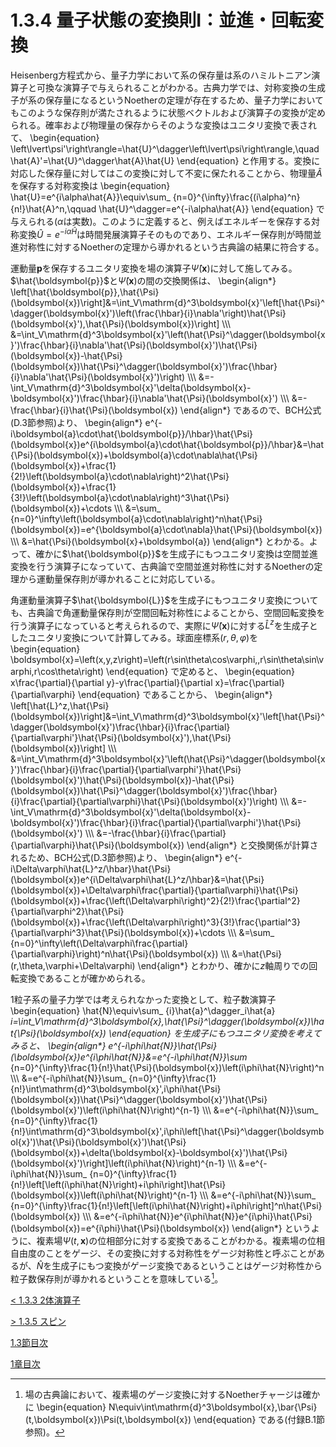 # 1.3.4 量子状態の変換則Ⅰ：並進・回転変換
Heisenberg方程式から、量子力学において系の保存量は系のハミルトニアン演算子と可換な演算子で与えられることがわかる。古典力学では、対称変換の生成子が系の保存量になるというNoetherの定理が存在するため、量子力学においてもこのような保存則が満たされるように状態ベクトルおよび演算子の変換が定められる。確率および物理量の保存からそのような変換はユニタリ変換で表されて、
	\begin{equation}
		\left\lvert\psi'\right\rangle=\hat{U}^\dagger\left\lvert\psi\right\rangle,\quad \hat{A}'=\hat{U}^\dagger\hat{A}\hat{U}
	\end{equation}
と作用する。変換に対応した保存量に対してはこの変換に対して不変に保たれることから、物理量$\hat{A}$を保存する対称変換は
	\begin{equation}
		\hat{U}=e^{i\alpha\hat{A}}\equiv\sum_ {n=0}^{\infty}\frac{(i\alpha)^n}{n!}\hat{A}^n,\qquad \hat{U}^\dagger=e^{-i\alpha\hat{A}}
	\end{equation}
で与えられる($\alpha$は実数)。このように定義すると、例えばエネルギーを保存する対称変換$\hat{U}=e^{-i\alpha\hat{H}}$は時間発展演算子そのものであり、エネルギー保存則が時間並進対称性に対するNoetherの定理から導かれるという古典論の結果に符合する。
			
運動量$\boldsymbol{p}$を保存するユニタリ変換を場の演算子$\hat{\Psi}(\boldsymbol{x})$に対して施してみる。$\hat{\boldsymbol{p}}$と$\hat{\Psi}(\boldsymbol{x})$の間の交換関係は、
	\begin{align\*}
		\left[\hat{\boldsymbol{p}},\hat{\Psi}(\boldsymbol{x})\right]&=\int_V\mathrm{d}^3\boldsymbol{x}'\left[\hat{\Psi}^\dagger(\boldsymbol{x}')\left(\frac{\hbar}{i}\nabla'\right)\hat{\Psi}(\boldsymbol{x}'),\hat{\Psi}(\boldsymbol{x})\right] \\\\\\
		&=\int_V\mathrm{d}^3\boldsymbol{x}'\left(\hat{\Psi}^\dagger(\boldsymbol{x}')\frac{\hbar}{i}\nabla'\hat{\Psi}(\boldsymbol{x}')\hat{\Psi}(\boldsymbol{x})-\hat{\Psi}(\boldsymbol{x})\hat{\Psi}^\dagger(\boldsymbol{x}')\frac{\hbar}{i}\nabla'\hat{\Psi}(\boldsymbol{x}')\right) \\\\\\
		&=-\int_V\mathrm{d}^3\boldsymbol{x}'\delta(\boldsymbol{x}-\boldsymbol{x}')\frac{\hbar}{i}\nabla'\hat{\Psi}(\boldsymbol{x}') \\\\\\
		&=-\frac{\hbar}{i}\hat{\Psi}(\boldsymbol{x})
	\end{align\*}
であるので、BCH公式(D.3節参照)より、
	\begin{align\*}
		e^{-i\boldsymbol{a}\cdot\hat{\boldsymbol{p}}/\hbar}\hat{\Psi}(\boldsymbol{x})e^{i\boldsymbol{a}\cdot\hat{\boldsymbol{p}}/\hbar}&=\hat{\Psi}(\boldsymbol{x})+\boldsymbol{a}\cdot\nabla\hat{\Psi}(\boldsymbol{x})+\frac{1}{2!}\left(\boldsymbol{a}\cdot\nabla\right)^2\hat{\Psi}(\boldsymbol{x})+\frac{1}{3!}\left(\boldsymbol{a}\cdot\nabla\right)^3\hat{\Psi}(\boldsymbol{x})+\cdots \\\\\\
		&=\sum_ {n=0}^\infty\left(\boldsymbol{a}\cdot\nabla\right)^n\hat{\Psi}(\boldsymbol{x})=e^{\boldsymbol{a}\cdot\nabla}\hat{\Psi}(\boldsymbol{x}) \\\\\\
		&=\hat{\Psi}(\boldsymbol{x}+\boldsymbol{a})
	\end{align\*}
とわかる。よって、確かに$\hat{\boldsymbol{p}}$を生成子にもつユニタリ変換は空間並進変換を行う演算子になっていて、古典論で空間並進対称性に対するNoetherの定理から運動量保存則が導かれることに対応している。

角運動量演算子$\hat{\boldsymbol{L}}$を生成子にもつユニタリ変換についても、古典論で角運動量保存則が空間回転対称性によることから、空間回転変換を行う演算子になっていると考えられるので、実際に$\hat{\Psi}(\boldsymbol{x})$に対する$\hat{L}^z$を生成子としたユニタリ変換について計算してみる。球面座標系$(r,\theta,\varphi)$を
	\begin{equation}
		\boldsymbol{x}=\left(x,y,z\right)=\left(r\sin\theta\cos\varphi,\,r\sin\theta\sin\varphi,r\cos\theta\right)
	\end{equation}
で定めると、
	\begin{equation}
		x\frac{\partial}{\partial y}-y\frac{\partial}{\partial x}=\frac{\partial}{\partial\varphi}
	\end{equation}
であることから、
	\begin{align\*}
		\left[\hat{L}^z,\hat{\Psi}(\boldsymbol{x})\right]&=\int_V\mathrm{d}^3\boldsymbol{x}'\left[\hat{\Psi}^\dagger(\boldsymbol{x}')\frac{\hbar}{i}\frac{\partial}{\partial\varphi'}\hat{\Psi}(\boldsymbol{x}'),\hat{\Psi}(\boldsymbol{x})\right] \\\\\\
		&=\int_V\mathrm{d}^3\boldsymbol{x}'\left(\hat{\Psi}^\dagger(\boldsymbol{x}')\frac{\hbar}{i}\frac{\partial}{\partial\varphi'}\hat{\Psi}(\boldsymbol{x}')\hat{\Psi}(\boldsymbol{x})-\hat{\Psi}(\boldsymbol{x})\hat{\Psi}^\dagger(\boldsymbol{x}')\frac{\hbar}{i}\frac{\partial}{\partial\varphi}\hat{\Psi}(\boldsymbol{x}')\right) \\\\\\
		&=-\int_V\mathrm{d}^3\boldsymbol{x}'\delta(\boldsymbol{x}-\boldsymbol{x}')\frac{\hbar}{i}\frac{\partial}{\partial\varphi'}\hat{\Psi}(\boldsymbol{x}') \\\\\\
		&=-\frac{\hbar}{i}\frac{\partial}{\partial\varphi}\hat{\Psi}(\boldsymbol{x})
	\end{align\*}
と交換関係が計算されるため、BCH公式(D.3節参照)より、
	\begin{align\*}
		e^{-i\Delta\varphi\hat{L}^z/\hbar}\hat{\Psi}(\boldsymbol{x})e^{i\Delta\varphi\hat{L}^z/\hbar}&=\hat{\Psi}(\boldsymbol{x})+\Delta\varphi\frac{\partial}{\partial\varphi}\hat{\Psi}(\boldsymbol{x})+\frac{\left(\Delta\varphi\right)^2}{2!}\frac{\partial^2}{\partial\varphi^2}\hat{\Psi}(\boldsymbol{x})+\frac{\left(\Delta\varphi\right)^3}{3!}\frac{\partial^3}{\partial\varphi^3}\hat{\Psi}(\boldsymbol{x})+\cdots \\\\\\
		&=\sum_ {n=0}^\infty\left(\Delta\varphi\frac{\partial}{\partial\varphi}\right)^n\hat{\Psi}(\boldsymbol{x}) \\\\\\
		&=\hat{\Psi}(r,\theta,\varphi+\Delta\varphi)
	\end{align\*}
とわかり、確かに$z$軸周りでの回転変換であることが確かめられる。

1粒子系の量子力学では考えられなかった変換として、粒子数演算子
	\begin{equation}
		\hat{N}\equiv\sum_ {i}\hat{a}^\dagger_i\hat{a} _i=\int_V\mathrm{d}^3\boldsymbol{x}\,\hat{\Psi}^\dagger(\boldsymbol{x})\hat{\Psi}(\boldsymbol{x})
	\end{equation}
を生成子にもつユニタリ変換を考えてみると、
	\begin{align\*}
		e^{-i\phi\hat{N}}\hat{\Psi}(\boldsymbol{x})e^{i\phi\hat{N}}&=e^{-i\phi\hat{N}}\sum_ {n=0}^{\infty}\frac{1}{n!}\hat{\Psi}(\boldsymbol{x})\left(i\phi\hat{N}\right)^n \\\\\\
		&=e^{-i\phi\hat{N}}\sum_ {n=0}^{\infty}\frac{1}{n!}\int\mathrm{d}^3\boldsymbol{x}'\,i\phi\hat{\Psi}(\boldsymbol{x})\hat{\Psi}^\dagger(\boldsymbol{x}')\hat{\Psi}(\boldsymbol{x}')\left(i\phi\hat{N}\right)^{n-1} \\\\\\
		&=e^{-i\phi\hat{N}}\sum_ {n=0}^{\infty}\frac{1}{n!}\int\mathrm{d}^3\boldsymbol{x}'\,i\phi\left[\hat{\Psi}^\dagger(\boldsymbol{x}')\hat{\Psi}(\boldsymbol{x}')\hat{\Psi}(\boldsymbol{x})+\delta(\boldsymbol{x}-\boldsymbol{x}')\hat{\Psi}(\boldsymbol{x}')\right]\left(i\phi\hat{N}\right)^{n-1} \\\\\\
		&=e^{-i\phi\hat{N}}\sum_ {n=0}^{\infty}\frac{1}{n!}\left[\left(i\phi\hat{N}\right)+i\phi\right]\hat{\Psi}(\boldsymbol{x})\left(i\phi\hat{N}\right)^{n-1} \\\\\\
		&=e^{-i\phi\hat{N}}\sum_ {n=0}^{\infty}\frac{1}{n!}\left[\left(i\phi\hat{N}\right)+i\phi\right]^n\hat{\Psi}(\boldsymbol{x}) \\\\\\
		&=e^{-i\phi\hat{N}}e^{i\phi\hat{N}}e^{i\phi}\hat{\Psi}(\boldsymbol{x})=e^{i\phi}\hat{\Psi}(\boldsymbol{x})
	\end{align\*}
というように、複素場$\Psi(t,\boldsymbol{x})$の位相部分に対する変換であることがわかる。複素場の位相自由度のことをゲージ、その変換に対する対称性をゲージ対称性と呼ぶことがあるが、$\hat{N}$を生成子にもつ変換がゲージ変換であるということはゲージ対称性から粒子数保存則が導かれるということを意味している[^1]。

[^1]: 場の古典論において、複素場のゲージ変換に対するNoetherチャージは確かに
	\begin{equation}
		N\equiv\int\mathrm{d}^3\boldsymbol{x}\,\bar{\Psi}(t,\boldsymbol{x})\Psi(t,\boldsymbol{x})
	\end{equation}
である(付録B.1節参照)。

[\< 1.3.3 2体演算子](https://pr440.github.io/manybody-qm/Sec1-3-3)

[\> 1.3.5 スピン](https://pr440.github.io/manybody-qm/Sec1-3-5)

[1.3節目次](https://pr440.github.io/manybody-qm/Sec1-3)

[1章目次](https://pr440.github.io/manybody-qm/Chap1)